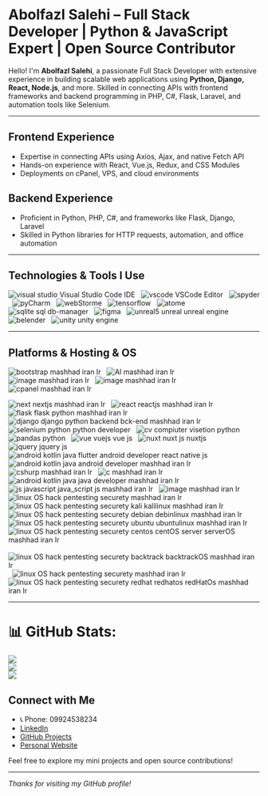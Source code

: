 # Abolfazl Salehi – Full Stack Developer | Python & JavaScript Expert | Open Source Contributor

Hello! I'm **Abolfazl Salehi**, a passionate Full Stack Developer with extensive experience in building scalable web applications using **Python, Django, React, Node.js**, and more. Skilled in connecting APIs with frontend frameworks and backend programming in PHP, C#, Flask, Laravel, and automation tools like Selenium.

---

## Frontend Experience  
- Expertise in connecting APIs using Axios, Ajax, and native Fetch API  
- Hands-on experience with React, Vue.js, Redux, and CSS Modules  
- Deployments on cPanel, VPS, and cloud environments  

## Backend Experience  
- Proficient in Python, PHP, C#, and frameworks like Flask, Django, Laravel  
- Skilled in Python libraries for HTTP requests, automation, and office automation  

---

## Technologies & Tools I Use  

![visual studio Visual Studio Code IDE](https://github.com/user-attachments/assets/72b2a083-ad62-4e21-9af4-3c00efae6032) &nbsp;
![vscode VSCode Editor](https://github.com/user-attachments/assets/701067b1-7536-42a6-979c-48f88b4db9aa) &nbsp;
![spyder](https://github.com/user-attachments/assets/75e84520-f079-45ad-a5c6-5e5bbd451b5b) &nbsp;
![pyCharm](https://github.com/user-attachments/assets/d1549307-1f26-43bf-8e55-7f3f711afbc0) &nbsp;
![webStorme](https://github.com/user-attachments/assets/448e10c0-0f26-4c96-8b53-787ad46dd7c5) &nbsp;
![tensorflow](https://github.com/user-attachments/assets/7a02fc82-aa43-4ec1-9612-f50f6bf09f44) &nbsp; 
![atome](https://github.com/user-attachments/assets/c30c66b2-ff33-4659-aa27-0bf397a1ad82) &nbsp;
![sqlite sql db-manager](https://github.com/user-attachments/assets/b109c637-d4f0-41bf-8a66-373e816749e4) &nbsp;
![figma](https://github.com/user-attachments/assets/1cdc08c5-e099-4a76-881f-bf315001dfc8) &nbsp;
![unreal5 unreal unreal engine](https://github.com/user-attachments/assets/3c10f34c-c8a4-4fac-891d-3320dc47f364) &nbsp;
![belender](https://github.com/user-attachments/assets/7eeb7315-ccde-4990-856b-2c7dd4f8cf7b) &nbsp;
![unity unity engine](https://github.com/user-attachments/assets/18b442ee-2d81-409f-ab8f-a7972b86a54c)


---

## Platforms & Hosting  & OS

![bootstrap mashhad iran Ir](https://github.com/user-attachments/assets/6eb0eae3-0f07-4c2b-960e-0e135310ed3c) &nbsp;
![AI mashhad iran Ir](https://github.com/user-attachments/assets/48c65ca3-a585-41fa-bdc6-85fd33cf8c3c) &nbsp;
![image mashhad iran Ir](https://github.com/user-attachments/assets/e0a5705c-1bee-4b5b-a1dd-7638b1696cc9) &nbsp;
![image mashhad iran Ir](https://github.com/user-attachments/assets/fcbd408f-ea3c-481a-b5b7-549350cc951a) &nbsp;
![cpanel mashhad iran Ir](https://github.com/user-attachments/assets/2eab3d77-9c47-49a3-aa0c-de08f9cfe084) &nbsp;

![next nextjs mashhad iran Ir](https://github.com/user-attachments/assets/11c61887-d733-4a20-b09b-7f5e32a1631f) &nbsp;
![react reactjs mashhad iran Ir](https://github.com/user-attachments/assets/c122977e-3128-48ae-83cd-e4bebc1ec6fe) &nbsp;
![flask flask python mashhad iran Ir](https://github.com/user-attachments/assets/b7f2901f-be07-4942-9660-22b19f1b3dce) &nbsp;
![django django python backend bck-end mashhad iran Ir](https://github.com/user-attachments/assets/4d58ceae-0389-4963-a9bc-9ba32f30609a) &nbsp;
![selenium python python developer](https://github.com/user-attachments/assets/8f683bcd-6688-4458-8b07-3765e34f4c35) &nbsp;
![cv compiuter visetion python](https://github.com/user-attachments/assets/094dca43-de9a-48ad-a262-00bd1ea7e59c) &nbsp;
![pandas python](https://github.com/user-attachments/assets/eacc84ee-ffcb-49c1-81ad-912d99dd6326) &nbsp;
![vue vuejs vue js](https://github.com/user-attachments/assets/5d8ffabb-18fa-4da9-89fa-8fba8db36997) &nbsp;
![nuxt nuxt js nuxtjs](https://github.com/user-attachments/assets/a30a9e98-ede1-4fd5-8110-a1fe3f36009b) &nbsp;
![jquery jquery js](https://github.com/user-attachments/assets/a2d37c00-8c59-4f7d-b247-b721e36241e5) &nbsp;
![android kotlin java flutter android developer react native js](https://github.com/user-attachments/assets/6b063c3d-965a-4d07-8374-2e03f3547972) &nbsp;
![android kotlin java android developer mashhad iran Ir](https://github.com/user-attachments/assets/76e0b984-5203-4d09-a482-411f170ed8f4) &nbsp;
![cshurp mashhad iran Ir](https://github.com/user-attachments/assets/267f6216-3ef8-442c-ad9f-5277ff950cd9) &nbsp;
![c mashhad iran Ir](https://github.com/user-attachments/assets/d96d63e8-a638-4c92-b96d-ba5aae7302e1) &nbsp;
![android kotlin java java developer mashhad iran Ir](https://github.com/user-attachments/assets/27746780-f17a-436f-82a2-a9bea4495e88) &nbsp;
![js javascript java_script js mashhad iran Ir](https://github.com/user-attachments/assets/7351c3bd-007f-47fe-a6fb-73c8c39c3fd3) &nbsp;
![image mashhad iran Ir](https://github.com/user-attachments/assets/257ffc32-125e-46ab-a183-4db42bdca2d2) &nbsp;
![linux OS hack pentesting securety mashhad iran Ir](https://github.com/user-attachments/assets/54705590-1276-4e45-a768-b7c5564c90af) &nbsp;
![linux OS hack pentesting securety kali kalilinux mashhad iran Ir](https://github.com/user-attachments/assets/492c05aa-0cae-4085-9814-272a28f98806) &nbsp;
![linux OS hack pentesting securety debian debinlinux mashhad iran Ir](https://github.com/user-attachments/assets/2f5e9222-7044-463f-aea1-ac252a5763f5) &nbsp;
![linux OS hack pentesting securety ubuntu ubuntulinux mashhad iran Ir](https://github.com/user-attachments/assets/8c51d2dc-2d14-40f0-8709-b6dbac1a1e28) &nbsp;
![linux OS hack pentesting securety centos centOS server serverOS mashhad iran Ir](https://github.com/user-attachments/assets/51cda54b-e90e-4570-8aac-e442c36771c3) &nbsp;
![linux OS hack pentesting securety backtrack backtrackOS mashhad iran Ir](https://github.com/user-attachments/assets/3350c4ee-0d10-40ba-84aa-c52c1c3c4d50) &nbsp;
![linux OS hack pentesting securety mashhad iran Ir](https://github.com/user-attachments/assets/b57acb31-e7a1-4641-9f8b-f12b3d4043db) &nbsp;
![linux OS hack pentesting securety redhat redhatos redHatOs mashhad iran Ir](https://github.com/user-attachments/assets/c285e2e2-ea5c-4c21-ab8e-bbd389d2971a)

---

# 📊 GitHub Stats:
![](https://github-readme-stats.vercel.app/api?username=abolfazlsli&theme=dark&hide_border=false&include_all_commits=true&count_private=true)<br/>
![](https://github-readme-streak-stats.herokuapp.com/?user=abolfazlsli&theme=dark&hide_border=false)<br/>
![](https://github-readme-stats.vercel.app/api/top-langs/?username=abolfazlsli&theme=dark&hide_border=false&include_all_commits=true&count_private=true&layout=compact)


## Connect with Me  

- 📞 Phone: 09924538234  
- [LinkedIn](https://www.linkedin.com/in/abolfazl-salehi-2562a133b)  
- [GitHub Projects](https://github.com/Abolfazlsli?tab=repositories)
- [Personal Website](https://abolfazlsli.github.io/cv/)



Feel free to explore my mini projects and open source contributions!

---

*Thanks for visiting my GitHub profile!*
